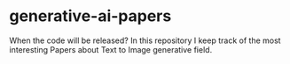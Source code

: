 # generative-ai-papers
When the code will be released? In this repository I keep track of the most interesting Papers about Text to Image generative field.
